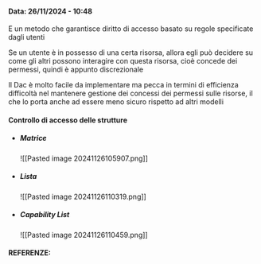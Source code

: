 #### Data: 26/11/2024 - 10:48

E un metodo che garantisce diritto di accesso basato su regole specificate dagli utenti

Se un utente è in possesso di una certa risorsa, allora egli può decidere su come gli altri possono interagire con questa risorsa, cioè concede dei permessi, quindi è appunto discrezionale

Il Dac è molto facile da implementare ma pecca in termini di efficienza difficoltà nel mantenere gestione dei concessi dei permessi sulle risorse, il che lo porta anche ad essere meno sicuro rispetto ad altri modelli
#### Controllo di accesso delle strutture

- ##### Matrice
	![[Pasted image 20241126105907.png]]
- ##### Lista
	![[Pasted image 20241126110319.png]]
- ##### Capability List
	![[Pasted image 20241126110459.png]]
#### REFERENZE:
